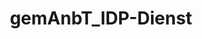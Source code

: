 ---
title: gemAnbT_IDP-Dienst
linkTitle: gemAnbT_IDP-Dienst
description: >
  Anbieter Identity Provider - Dienst
---
